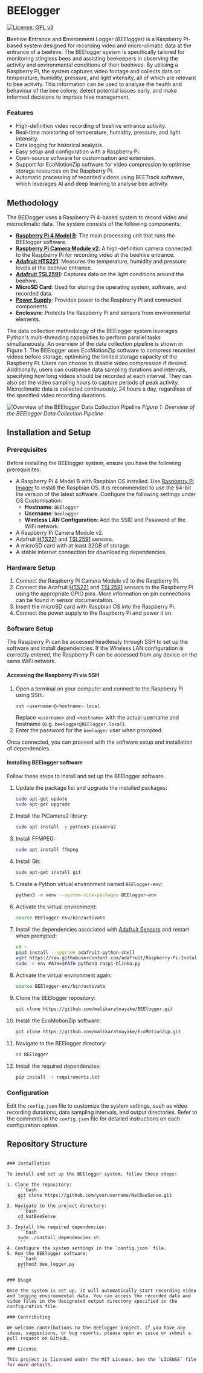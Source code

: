 # BEElogger
[![License: GPL v3](https://img.shields.io/badge/License-GPLv3-blue.svg)](https://choosealicense.com/licenses/gpl-3.0/)

**B**eehive **E**ntrance and **E**nvironment Logger *(BEElogger)* is a Raspberry Pi-based system designed for recording video and micro-climatic data at the entrance of a beehive. The BEElogger system is specifically tailored for monitoring stingless bees and assisting beekeepers in observing the activity and environmental conditions of their beehives. By utilising a Raspberry Pi, the system captures video footage and collects data on temperature, humidity, pressure, and light intensity, all of which are relevant to bee activity. This information can be used to analyse the health and behaviour of the bee colony, detect potential issues early, and make informed decisions to improve hive management.

### Features

- High-definition video recording of beehive entrance activity.
- Real-time monitoring of temperature, humidity, pressure, and light intensity.
- Data logging for historical analysis.
- Easy setup and configuration with a Raspberry Pi.
- Open-source software for customisation and extension.
- Support for EcoMotionZip software for video compression to optimise storage resources on the Raspberry Pi.
- Automatic processing of recorded videos using BEETrack software, which leverages AI and deep learning to analyse bee activity.

## Methodology

The BEElogger uses a Raspberry Pi 4-based system to record video and microclimatic data. The system consists of the following components:

- [**Raspberry Pi 4 Model B**](https://www.raspberrypi.com/products/raspberry-pi-4-model-b/): The main processing unit that runs the BEElogger software.
- [**Raspberry Pi Camera Module v2**](https://www.raspberrypi.com/products/camera-module-v2/): A high-definition camera connected to the Raspberry Pi for recording video at the beehive entrance.
- [**Adafruit HTS221**](https://www.adafruit.com/product/4535): Measures the temperature, humidity and pressure levels at the beehive entrance.
- [**Adafruit TSL2591**](https://www.adafruit.com/product/1980): Captures data on the light conditions around the beehive.
- **MicroSD Card**: Used for storing the operating system, software, and recorded data.
- [**Power Supply**](https://www.raspberrypi.com/products/type-c-power-supply/): Provides power to the Raspberry Pi and connected components.
- **Enclosure**: Protects the Raspberry Pi and sensors from environmental elements.

The data collection methodology of the BEElogger system leverages Python's multi-threading capabilities to perform parallel tasks simultaneously. An overview of the data collection pipeline is shown in Figure 1. The BEElogger uses EcoMotionZip software to compress recorded videos before storage, optimising the limited storage capacity of the Raspberry Pi. Users can choose to disable video compression if desired. Additionally, users can customise data sampling durations and intervals, specifying how long videos should be recorded at each interval. They can also set the video sampling hours to capture periods of peak activity. Microclimatic data is collected continuously, 24 hours a day, regardless of the specified video recording durations.

![Overview of the BEElogger Data Collection Pipeline](./docs/figures/BEELogger.jpg)
*Figure 1: Overview of the BEElogger Data Collection Pipeline*

## Installation and Setup

### Prerequisites

Before installing the BEElogger system, ensure you have the following prerequisites:

- A Raspberry Pi 4 Model B with Raspbian OS installed. Use [Raspberry Pi Imager](https://www.raspberrypi.com/software/) to install the Raspbian OS. It is recommended to use the 64-bit lite version of the latest software. Configure the following settings under OS Customisation:
    - **Hostname**: `BEElogger`
    - **Username**: `beelogger`
    - **Wireless LAN Configuration**: Add the SSID and Password of the WiFi network.
- A Raspberry Pi Camera Module v2.
- Adafruit [HTS221](https://www.adafruit.com/product/4535) and [TSL2591](https://www.adafruit.com/product/1980) sensors.
- A microSD card with at least 32GB of storage.
- A stable internet connection for downloading dependencies.

### Hardware Setup

1. Connect the Raspberry Pi Camera Module v2 to the Raspberry Pi.
2. Connect the Adafruit [HTS221](https://www.adafruit.com/product/4535) and [TSL2591](https://www.adafruit.com/product/1980) sensors to the Raspberry Pi using the appropriate GPIO pins. More information on pin connections can be found in sensor documentation.
3. Insert the microSD card with Raspbian OS into the Raspberry Pi.
4. Connect the power supply to the Raspberry Pi and power it on.

### Software Setup

The Raspberry Pi can be accessed headlessly through SSH to set up the software and install dependencies. If the Wireless LAN configuration is correctly entered, the Raspberry Pi can be accessed from any device on the same WiFi network.

#### Accessing the Raspberry Pi via SSH

1. Open a terminal on your computer and connect to the Raspberry Pi using SSH.:
    ```bash
    ssh <username>@<hostname>.local
    ```
    Replace `<username>` and `<hostname>` with the actual username and hostname (e.g. `beelogger@BEElogger.local`).
2. Enter the password for the `beelogger` user when prompted.

Once connected, you can proceed with the software setup and installation of dependencies. 

#### Installing BEElogger software

Follow these steps to install and set up the BEElogger software.

1. Update the package list and upgrade the installed packages:
    ```bash
    sudo apt-get update
    sudo apt-get upgrade
    ```
2. Install the PiCamera2 library:
    ```bash
    sudo apt install -y python3-picamera2
    ```
3. Install FFMPEG:
    ```bash
    sudo apt install ffmpeg
    ```
4. Install Git:
    ```bash
    sudo apt-get install git
    ```
5. Create a Python virtual environment named `BEElogger-env`:
    ```bash
    python3 -m venv --system-site-packages BEElogger-env
    ```
6. Activate the virtual environment:
    ```bash
    source BEElogger-env/bin/activate
    ```
7. Install the dependencies associated with [Adafruit Sensors](https://learn.adafruit.com/circuitpython-on-raspberrypi-linux/installing-circuitpython-on-raspberry-pi) and restart when prompted:
    ```bash
    cd ~
    pip3 install --upgrade adafruit-python-shell
    wget https://raw.githubusercontent.com/adafruit/Raspberry-Pi-Installer-Scripts/master/raspi-blinka.py
    sudo -E env PATH=$PATH python3 raspi-blinka.py
    ```
8. Activate the virtual environment again:
    ```bash
    source BEElogger-env/bin/activate
    ```
9. Clone the BEElogger repository:
    ```bash
    git clone https://github.com/malikaratnayake/BEElogger.git
    ```
10. Install the EcoMotionZip software:
    ```bash
    git clone https://github.com/malikaratnayake/EcoMotionZip.git
    ```
11. Navigate to the BEElogger directory:
    ```bash
    cd BEElogger
    ```
12. Install the required dependencies:
    ```bash
    pip install -r requirements.txt
    ```


### Configuration

Edit the `config.json` file to customize the system settings, such as video recording durations, data sampling intervals, and output directories. Refer to the comments in the `config.json` file for detailed instructions on each configuration option.



## Repository Structure


```

### Installation

To install and set up the BEElogger system, follow these steps:

1. Clone the repository:
    ```bash
    git clone https://github.com/yourusername/NatBeeSense.git
    ```
2. Navigate to the project directory:
    ```bash
    cd NatBeeSense
    ```
3. Install the required dependencies:
    ```bash
    sudo ./install_dependencies.sh
    ```
4. Configure the system settings in the `config.json` file.
5. Run the BEElogger software:
    ```bash
    python3 bee_logger.py
    ```

### Usage

Once the system is set up, it will automatically start recording video and logging environmental data. You can access the recorded data and video files in the designated output directory specified in the configuration file.

### Contributing

We welcome contributions to the BEElogger project. If you have any ideas, suggestions, or bug reports, please open an issue or submit a pull request on GitHub.

### License

This project is licensed under the MIT License. See the `LICENSE` file for more details.
